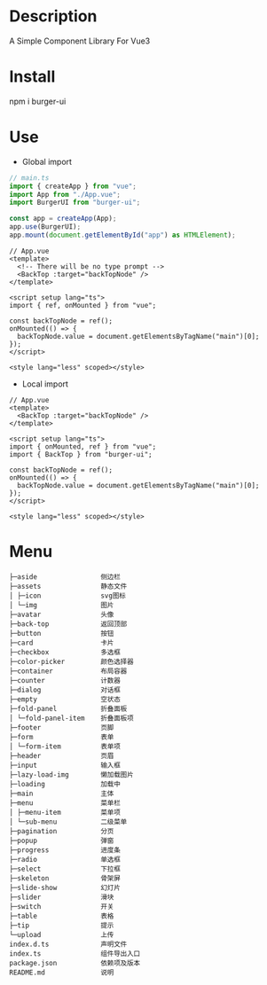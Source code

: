 # Description

A Simple Component Library For Vue3

# Install

npm i burger-ui

# Use

- Global import

```ts
// main.ts
import { createApp } from "vue";
import App from "./App.vue";
import BurgerUI from "burger-ui";

const app = createApp(App);
app.use(BurgerUI);
app.mount(document.getElementById("app") as HTMLElement);
```

```vue
// App.vue
<template>
  <!-- There will be no type prompt -->
  <BackTop :target="backTopNode" />
</template>

<script setup lang="ts">
import { ref, onMounted } from "vue";

const backTopNode = ref();
onMounted(() => {
  backTopNode.value = document.getElementsByTagName("main")[0];
});
</script>

<style lang="less" scoped></style>
```

- Local import

```vue
// App.vue
<template>
  <BackTop :target="backTopNode" />
</template>

<script setup lang="ts">
import { onMounted, ref } from "vue";
import { BackTop } from "burger-ui";

const backTopNode = ref();
onMounted(() => {
  backTopNode.value = document.getElementsByTagName("main")[0];
});
</script>

<style lang="less" scoped></style>
```

# Menu

    ├─aside                侧边栏
    ├─assets               静态文件
    │ ├─icon               svg图标
    │ └─img                图片
    ├─avatar               头像
    ├─back-top             返回顶部
    ├─button               按钮
    ├─card                 卡片
    ├─checkbox             多选框
    ├─color-picker         颜色选择器
    ├─container            布局容器
    ├─counter              计数器
    ├─dialog               对话框
    ├─empty                空状态
    ├─fold-panel           折叠面板
    │ └─fold-panel-item    折叠面板项
    ├─footer               页脚
    ├─form                 表单
    │ └─form-item          表单项
    ├─header               页眉
    ├─input                输入框
    ├─lazy-load-img        懒加载图片
    ├─loading              加载中
    ├─main                 主体
    ├─menu                 菜单栏
    │ ├─menu-item          菜单项
    │ └─sub-menu           二级菜单
    ├─pagination           分页
    ├─popup                弹窗
    ├─progress             进度条
    ├─radio                单选框
    ├─select               下拉框
    ├─skeleton             骨架屏
    ├─slide-show           幻灯片
    ├─slider               滑块
    ├─switch               开关
    ├─table                表格
    ├─tip                  提示
    └─upload               上传
    index.d.ts             声明文件
    index.ts               组件导出入口
    package.json           依赖项及版本
    README.md              说明
